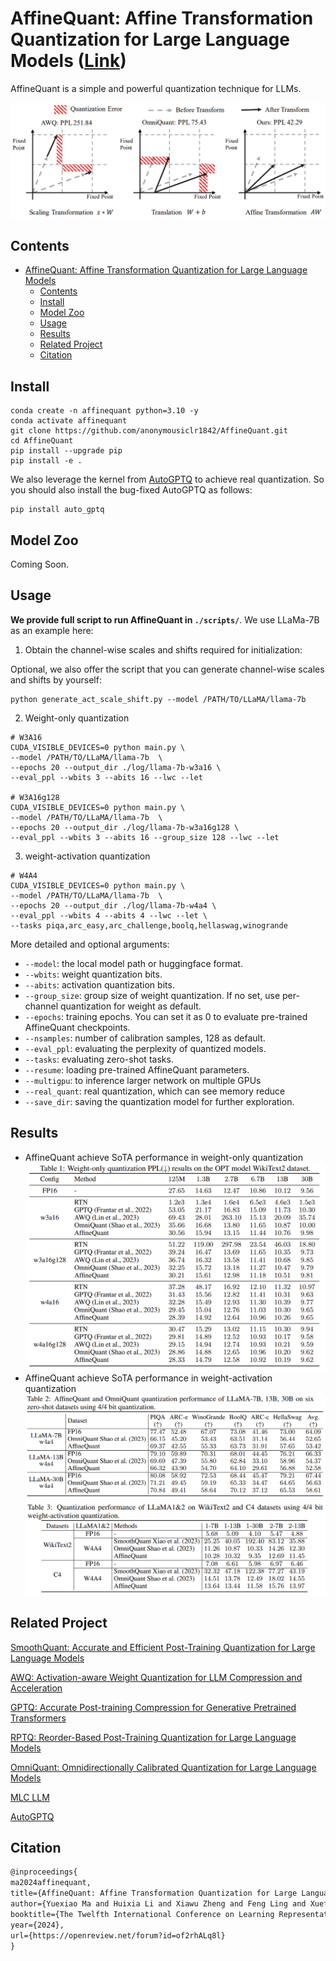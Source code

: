 # AffineQuant: Affine Transformation Quantization for Large Language Models ([Link](https://arxiv.org/pdf/2403.12544.pdf))



AffineQuant is a simple and powerful quantization technique for LLMs. 

![overview](fig/overview.png)

## Contents
- [AffineQuant: Affine Transformation Quantization for Large Language Models](#affinequant-affine-transformation-quantization-for-large-language-models)
  - [Contents](#contents)
  - [Install](#install)
  - [Model Zoo](#model-zoo)
  - [Usage](#usage)
  - [Results](#results)
  - [Related Project](#related-project)
  - [Citation](#citation)

## Install
```
conda create -n affinequant python=3.10 -y
conda activate affinequant
git clone https://github.com/anonymousiclr1842/AffineQuant.git
cd AffineQuant
pip install --upgrade pip 
pip install -e .
```

We also leverage the kernel from [AutoGPTQ](https://github.com/PanQiWei/AutoGPTQ) to achieve real quantization. So you should also install the bug-fixed AutoGPTQ as follows:
```
pip install auto_gptq
```

## Model Zoo

Coming Soon.

## Usage
**We provide full script to run AffineQuant in `./scripts/`**. We use LLaMa-7B as an example here:
1. Obtain the channel-wise scales and shifts required for initialization:


Optional, we also offer the script that you can generate channel-wise scales and shifts by yourself:
```
python generate_act_scale_shift.py --model /PATH/TO/LLaMA/llama-7b
```

2. Weight-only quantization
```
# W3A16
CUDA_VISIBLE_DEVICES=0 python main.py \
--model /PATH/TO/LLaMA/llama-7b  \
--epochs 20 --output_dir ./log/llama-7b-w3a16 \
--eval_ppl --wbits 3 --abits 16 --lwc --let

# W3A16g128
CUDA_VISIBLE_DEVICES=0 python main.py \
--model /PATH/TO/LLaMA/llama-7b  \
--epochs 20 --output_dir ./log/llama-7b-w3a16g128 \
--eval_ppl --wbits 3 --abits 16 --group_size 128 --lwc --let
```

3. weight-activation quantization
```
# W4A4
CUDA_VISIBLE_DEVICES=0 python main.py \
--model /PATH/TO/LLaMA/llama-7b  \
--epochs 20 --output_dir ./log/llama-7b-w4a4 \
--eval_ppl --wbits 4 --abits 4 --lwc --let \
--tasks piqa,arc_easy,arc_challenge,boolq,hellaswag,winogrande
```

More detailed and optional arguments:
- `--model`: the local model path or huggingface format.
- `--wbits`: weight quantization bits.
- `--abits`: activation quantization bits.
- `--group_size`: group size of weight quantization. If no set, use per-channel quantization for weight as default.
- `--epochs`: training epochs. You can set it as 0 to evaluate pre-trained AffineQuant checkpoints.
- `--nsamples`: number of calibration samples, 128 as default.
- `--eval_ppl`: evaluating the perplexity of quantized models.
- `--tasks`: evaluating zero-shot tasks.
- `--resume`: loading pre-trained AffineQuant parameters.
- `--multigpu`: to inference larger network on multiple GPUs
- `--real_quant`: real quantization, which can see memory reduce
- `--save_dir`: saving the quantization model for further exploration.


## Results
- AffineQuant achieve SoTA performance in weight-only quantization
![weight_only](fig/weight-only-opt.png)
- AffineQuant achieve SoTA performance in weight-activation quantization
![weight_activation](fig/weight-act-1.png)
![weight_activation1](fig/weight-act-2.png)


## Related Project
[SmoothQuant: Accurate and Efficient Post-Training Quantization for Large Language Models](https://github.com/mit-han-lab/smoothquant)

[AWQ: Activation-aware Weight Quantization for LLM Compression and Acceleration](https://github.com/mit-han-lab/llm-awq)

[GPTQ: Accurate Post-training Compression for Generative Pretrained Transformers](https://github.com/IST-DASLab/gptq)

[RPTQ: Reorder-Based Post-Training Quantization for Large Language Models](https://github.com/hahnyuan/RPTQ4LLM)

[OmniQuant: Omnidirectionally Calibrated Quantization for Large Language Models](https://github.com/OpenGVLab/OmniQuant)

[MLC LLM](https://github.com/mlc-ai/mlc-llm)

[AutoGPTQ](https://github.com/PanQiWei/AutoGPTQ)

## Citation

```latex
@inproceedings{
ma2024affinequant,
title={AffineQuant: Affine Transformation Quantization for Large Language Models},
author={Yuexiao Ma and Huixia Li and Xiawu Zheng and Feng Ling and Xuefeng Xiao and Rui Wang and Shilei Wen and Fei Chao and Rongrong Ji},
booktitle={The Twelfth International Conference on Learning Representations},
year={2024},
url={https://openreview.net/forum?id=of2rhALq8l}
}
```
